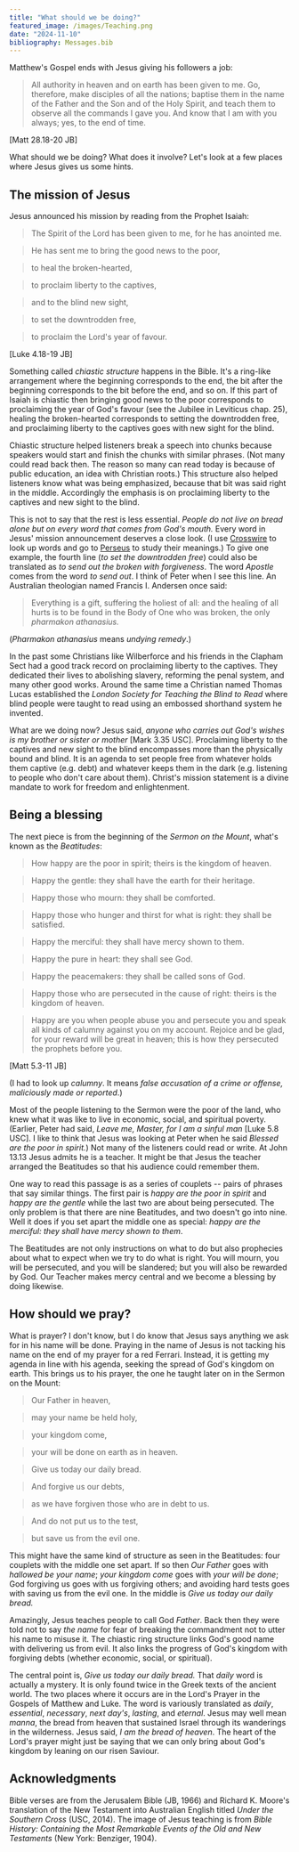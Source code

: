 ```yaml
---
title: "What should we be doing?"
featured_image: /images/Teaching.png
date: "2024-11-10"
bibliography: Messages.bib
---
```


Matthew's Gospel ends with Jesus giving his followers a job:

> All authority in heaven and on earth has been given to me. Go, therefore, make disciples of all the nations; baptise them in the name of the Father and the Son and of the Holy Spirit, and teach them to observe all the commands I gave you. And know that I am with you always; yes, to the end of time.

[Matt 28.18-20 JB]

What should we be doing? What does it involve? Let's look at a few places where Jesus gives us some hints.

## The mission of Jesus

Jesus announced his mission by reading from the Prophet Isaiah:

> The Spirit of the Lord has been given to me, for he has anointed me.

> He has sent me to bring the good news to the poor,

> to heal the broken-hearted,

> to proclaim liberty to the captives,

> and to the blind new sight,

> to set the downtrodden free,

> to proclaim the Lord's year of favour.

[Luke 4.18-19 JB]

Something called *chiastic structure* happens in the Bible. It's a ring-like arrangement where the beginning corresponds to the end, the bit after the beginning corresponds to the bit before the end, and so on. If this part of Isaiah is chiastic then bringing good news to the poor corresponds to proclaiming the year of God's favour (see the Jubilee in Leviticus chap. 25), healing the broken-hearted corresponds to setting the downtrodden free, and proclaiming liberty to the captives goes with new sight for the blind. 

Chiastic structure helped listeners break a speech into chunks because speakers would start and finish the chunks with similar phrases. (Not many could read back then. The reason so many can read today is because of public education, an idea with Christian roots.) This structure also helped listeners know what was being emphasized, because that bit was said right in the middle. Accordingly the emphasis is on proclaiming liberty to the captives and new sight to the blind.

This is not to say that the rest is less essential. *People do not live on bread alone but on every word that comes from God's mouth.* Every word in Jesus' mission announcement deserves a close look. (I use [Crosswire](https://www.crosswire.org/study/parallelstudy.jsp?key=Luke+4%3A18#cv) to look up words and go to [Perseus](https://www.perseus.tufts.edu/hopper/morph?l=afesin&la=greek#lexicon) to study their meanings.) To give one example, the fourth line (*to set the downtrodden free*) could also be translated as *to send out the broken with forgiveness*. The word *Apostle* comes from the word *to send out*. I think of Peter when I see this line. An Australian theologian named Francis I. Andersen once said:

> Everything is a gift, suffering the holiest of all: and the healing of all hurts is to be found in the Body of One who was broken, the only *pharmakon athanasius.*

(*Pharmakon athanasius* means *undying remedy*.)

In the past some Christians like Wilberforce and his friends in the Clapham Sect had a good track record on proclaiming liberty to the captives. They dedicated their lives to abolishing slavery, reforming the penal system, and many other good works. Around the same time a Christian named Thomas Lucas established the *London Society for Teaching the Blind to Read* where blind people were taught to read using an embossed shorthand system he invented.

What are we doing now? Jesus said, *anyone who carries out God's wishes is my brother or sister or mother* [Mark 3.35 USC]. Proclaiming liberty to the captives and new sight to the blind encompasses more than the physically bound and blind. It is an agenda to set people free from whatever holds them captive (e.g. debt) and whatever keeps them in the dark (e.g. listening to people who don't care about them). Christ's mission statement is a divine mandate to work for freedom and enlightenment.

## Being a blessing

The next piece is from the beginning of the *Sermon on the Mount*, what's known as the *Beatitudes*:

> How happy are the poor in spirit; theirs is the kingdom of heaven.

> Happy the gentle: they shall have the earth for their heritage.

> Happy those who mourn: they shall be comforted.

> Happy those who hunger and thirst for what is right: they shall be satisfied.

> Happy the merciful: they shall have mercy shown to them.

> Happy the pure in heart: they shall see God.

> Happy the peacemakers: they shall be called sons of God.

> Happy those who are persecuted in the cause of right: theirs is the kingdom of heaven.

> Happy are you when people abuse you and persecute you and speak all kinds of calumny against you on my account. Rejoice and be glad, for your reward will be great in heaven; this is how they persecuted the prophets before you.

[Matt 5.3-11 JB]

(I had to look up *calumny*. It means *false accusation of a crime or offense, maliciously made or reported*.)

Most of the people listening to the Sermon were the poor of the land, who knew what it was like to live in economic, social, and spiritual poverty. (Earlier, Peter had said, *Leave me, Master, for I am a sinful man* [Luke 5.8 USC]. I like to think that Jesus was looking at Peter when he said *Blessed are the poor in spirit.*) Not many of the listeners could read or write. At John 13.13 Jesus admits he is a teacher. It might be that Jesus the teacher arranged the Beatitudes so that his audience could remember them.

One way to read this passage is as a series of couplets -- pairs of phrases that say similar things. The first pair is *happy are the poor in spirit* and *happy are the gentle* while the last two are about being persecuted. The only problem is that there are nine Beatitudes, and two doesn't go into nine. Well it does if you set apart the middle one as special: *happy are the merciful: they shall have mercy shown to them*.

The Beatitudes are not only instructions on what to do but also prophecies about what to expect when we try to do what is right. You will mourn, you will be persecuted, and you will be slandered; but you will also be rewarded by God. Our Teacher makes mercy central and we become a blessing by doing likewise.

## How should we pray?

What is prayer? I don't know, but I do know that Jesus says anything we ask for in his name will be done. Praying in the name of Jesus is not tacking his name on the end of my prayer for a red Ferrari. Instead, it is getting my agenda in line with his agenda, seeking the spread of God's kingdom on earth. This brings us to his prayer, the one he taught later on in the Sermon on the Mount:

> Our Father in heaven,

> may your name be held holy,

> your kingdom come,

> your will be done on earth as in heaven.

> Give us today our daily bread.

> And forgive us our debts,

> as we have forgiven those who are in debt to us.

> And do not put us to the test,

> but save us from the evil one.

This might have the same kind of structure as seen in the Beatitudes: four couplets with the middle one set apart. If so then *Our Father* goes with *hallowed be your name*; *your kingdom come* goes with *your will be done*; God forgiving us goes with us forgiving others; and avoiding hard tests goes with saving us from the evil one. In the middle is *Give us today our daily bread.*

Amazingly, Jesus teaches people to call God *Father*. Back then they were told not to say *the name* for fear of breaking the commandment not to utter his name to misuse it. The chiastic ring structure links God's good name with delivering us from evil. It also links the progress of God's kingdom with forgiving debts (whether economic, social, or spiritual).

The central point is, *Give us today our daily bread.* That *daily* word is actually a mystery. It is only found twice in the Greek texts of the ancient world. The two places where it occurs are in the Lord's Prayer in the Gospels of Matthew and Luke. The word is variously translated as *daily*, *essential*, *necessary*, *next day's*, *lasting*, and *eternal*. Jesus may well mean *manna*, the bread from heaven that sustained Israel through its wanderings in the wilderness. Jesus said, *I am the bread of heaven*. The heart of the Lord's prayer might just be saying that we can only bring about God's kingdom by leaning on our risen Saviour.

## Acknowledgments

Bible verses are from the Jerusalem Bible (JB, 1966) and Richard K. Moore's translation of the New Testament into Australian English titled *Under the Southern Cross* (USC, 2014). The image of Jesus teaching is from *Bible History: Containing the Most Remarkable Events of the Old and New Testaments* (New York: Benziger, 1904).

